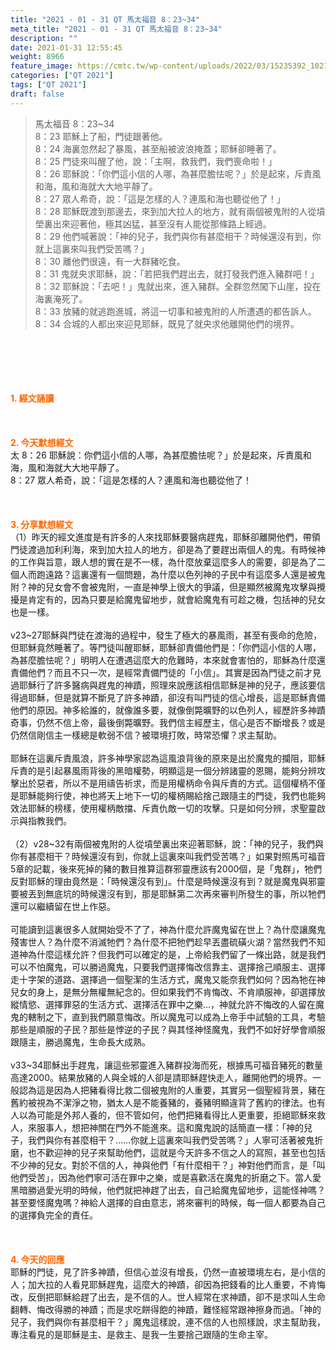 ```yaml
---
title: "2021 - 01 - 31 QT 馬太福音 8：23~34"
meta_title: "2021 - 01 - 31 QT 馬太福音 8：23~34"
description: ""
date: 2021-01-31 12:55:45
weight: 8966
feature_image: https://cmtc.tw/wp-content/uploads/2022/03/15235392_10211799862337740_180693556567566654_o-1.webp
categories: ["QT 2021"]
tags: ["QT 2021"]
draft: false
---
```


<blockquote>馬太福音 8：23~34<br />
8：23 耶穌上了船，門徒跟著他。<br />
8：24 海裏忽然起了暴風，甚至船被波浪掩蓋；耶穌卻睡著了。<br />
8：25 門徒來叫醒了他，說：「主啊，救我們，我們喪命啦！」<br />
8：26 耶穌說：「你們這小信的人哪，為甚麼膽怯呢？」於是起來，斥責風和海，風和海就大大地平靜了。<br />
8：27 眾人希奇，說：「這是怎樣的人？連風和海也聽從他了！」<br />
8：28 耶穌既渡到那邊去，來到加大拉人的地方，就有兩個被鬼附的人從墳塋裏出來迎著他，極其凶猛，甚至沒有人能從那條路上經過。<br />
8：29 他們喊著說：「神的兒子，我們與你有甚麼相干？時候還沒有到，你就上這裏來叫我們受苦嗎？」<br />
8：30 離他們很遠，有一大群豬吃食。<br />
8：31 鬼就央求耶穌，說：「若把我們趕出去，就打發我們進入豬群吧！」<br />
8：32 耶穌說：「去吧！」鬼就出來，進入豬群。全群忽然闖下山崖，投在海裏淹死了。<br />
8：33 放豬的就逃跑進城，將這一切事和被鬼附的人所遭遇的都告訴人。<br />
8：34 合城的人都出來迎見耶穌，既見了就央求他離開他們的境界。</blockquote><br />
&nbsp;<br />
<br />
&nbsp;<br />
<br />
<span style="color: #ff6600;"><strong>1. </strong><strong>經文誦讀</strong></span><br />
<br />
<span style="color: #ff6600;"><strong> </strong></span><br />
<br />
<span style="color: #ff6600;"><strong>2. 今天默想</strong><strong>經文<br />
</strong></span>太 8：26 耶穌說：你們這小信的人哪，為甚麼膽怯呢？」於是起來，斥責風和海，風和海就大大地平靜了。<br />
8：27 眾人希奇，說：「這是怎樣的人？連風和海也聽從他了！<br />
<br />
&nbsp;<br />
<br />
<span style="color: #ff6600;"><strong>3. 分享默想經文<br />
</strong></span>（1）昨天的經文進度是有許多的人來找耶穌要醫病趕鬼，耶穌卻離開他們，帶領門徒渡過加利利海，來到加大拉人的地方，卻是為了要趕出兩個人的鬼。有時候神的工作與旨意，跟人想的實在是不一樣，為什麼放棄這麼多人的需要，卻是為了二個人而跑遠路？這裏還有一個問題，為什麼以色列神的子民中有這麼多人還是被鬼附？神的兒女會不會被鬼附，一直是神學上很大的爭議，但是顯然被魔鬼攻擊與攪擾是肯定有的，因為只要是給魔鬼留地步，就會給魔鬼有可趁之機，包括神的兒女也是一樣。<br />
<br />
v23~27耶穌與門徒在渡海的過程中，發生了極大的暴風雨，甚至有喪命的危險，但耶穌竟然睡著了。等門徒叫醒耶穌，耶穌卻責備他們是：「你們這小信的人哪，為甚麼膽怯呢？」明明人在遭遇這麼大的危難時，本來就會害怕的，耶穌為什麼還責備他們？而且不只一次，是經常責備門徒的「小信」。其實是因為門徒之前才見過耶穌行了許多醫病與趕鬼的神蹟，照理來說應該相信耶穌是神的兒子，應該要信得過耶穌，但是就算不斷見了許多神蹟，卻沒有叫門徒的信心增長，這是耶穌責備他們的原因。神多給誰的，就像誰多要，就像倒斃曠野的以色列人，經歷許多神蹟奇事，仍然不信上帝，最後倒斃曠野。我們信主經歷主，信心是否不斷增長？或是仍然信剛信主一樣總是軟弱不信？被環境打敗，時常恐懼？求主幫助。<br />
<br />
耶穌在這裏斥責風浪，許多神學家認為這風浪背後的原來是出於魔鬼的攔阻，耶穌斥責的是引起暴風雨背後的黑暗權勢，明顯這是一個分辨諸靈的恩賜，能夠分辨攻擊出於惡者，所以不是用禱告祈求，而是用權柄命令與斥責的方式。這個權柄不僅是耶穌能夠行使，神也將天上地下一切的權柄賜給捨己跟隨主的門徒，我們也能夠效法耶穌的榜樣，使用權柄敵擋、斥責仇敵一切的攻擊。只是如何分辨，求聖靈啟示與指教我們。<br />
<br />
（2）v28~32有兩個被鬼附的人從墳塋裏出來迎著耶穌，說：「神的兒子，我們與你有甚麼相干？時候還沒有到，你就上這裏來叫我們受苦嗎？」如果對照馬可福音5章的記載，後來死掉的豬的數目推算這群邪靈應該有2000個，是「鬼群」，牠們反對耶穌的理由竟然是：「時候還沒有到」。什麼是時候還沒有到？就是魔鬼與邪靈要被丟到無底坑的時候還沒有到，那是耶穌第二次再來審判所發生的事，所以牠們還可以繼續留在世上作惡。<br />
<br />
可能讀到這裏很多人就開始受不了了，神為什麼允許魔鬼留在世上？為什麼讓魔鬼殘害世人？為什麼不消滅牠們？為什麼不把牠們趁早丟盡硫磺火湖？當然我們不知道神為什麼這樣允許？但我們可以確定的是，上帝給我們留了一條出路，就是我們可以不怕魔鬼，可以勝過魔鬼，只要我們選擇悔改信靠主、選擇捨己順服主、選擇走十字架的道路、選擇過一個聖潔的生活方式，魔鬼又能奈我們如何？因為牠在神兒女的身上，是無分無權無紀念的。但如果我們不肯悔改、不肯順服神，卻選擇放縱情慾、選擇罪惡的生活方式、選擇活在罪中之樂…，神就允許不悔改的人留在魔鬼的轄制之下，直到我們願意悔改。所以魔鬼可以成為上帝手中試驗的工具，考驗那些是順服的子民？那些是悖逆的子民？與其怪神怪魔鬼，我們不如好好學會順服跟隨主，勝過魔鬼，生命長大成熟。<br />
<br />
v33~34耶穌出手趕鬼，讓這些邪靈進入豬群投海而死，根據馬可福音豬死的數量高達2000。結果放豬的人與全城的人卻是請耶穌趕快走人，離開他們的境界。一般認為這是因為人把豬看得比救二個被鬼附的人重要，其實另一個聖經背景，豬在舊約被視為不潔淨之物，猶太人是不能養豬的，養豬明顯違背了舊約的律法。也有人以為可能是外邦人養的，但不管如何，他們把豬看得比人更重要，拒絕耶穌來救人，來服事人，想把神關在門外不能進來。這和魔鬼說的話簡直一樣：「神的兒子，我們與你有甚麼相干？……你就上這裏來叫我們受苦嗎？」人寧可活著被鬼折磨，也不歡迎神的兒子來幫助他們，這就是今天許多不信之人的寫照，甚至也包括不少神的兒女。對於不信的人，神與他們「有什麼相干？」神對他們而言，是「叫他們受苦」，因為他們寧可活在罪中之樂，或是喜歡活在魔鬼的折磨之下。當人愛黑暗勝過愛光明的時候，他們就把神趕了出去，自己給魔鬼留地步，這能怪神嗎？甚至要怪魔鬼嗎？神給人選擇的自由意志，將來審判的時候，每一個人都要為自己的選擇負完全的責任。<br />
<br />
<span style="color: #ff6600;"><strong> </strong></span><br />
<br />
<span style="color: #ff6600;"><strong>4. 今天的回應<br />
</strong></span>耶穌的門徒，見了許多神蹟，但信心並沒有增長，仍然一直被環境左右，是小信的人；加大拉的人看見耶穌趕鬼，這麼大的神蹟，卻因為把錢看的比人重要，不肯悔改，反倒把耶穌給趕了出去，是不信的人。世人經常在求神蹟，卻不是求叫人生命翻轉、悔改得勝的神蹟；而是求吃餅得飽的神蹟，難怪經常跟神擦身而過。「神的兒子，我們與你有甚麼相干？」魔鬼這樣說，連不信的人也照樣說，求主幫助我，專注看見的是耶穌是主、是救主、是我一生要捨己跟隨的生命主宰。
        
